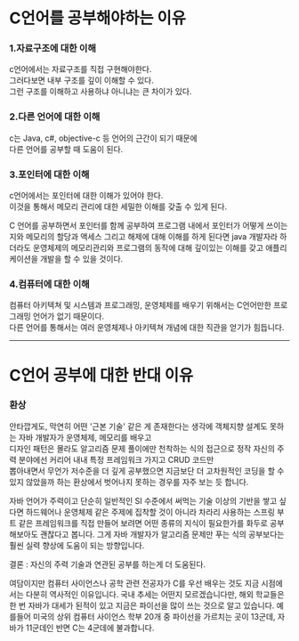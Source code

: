 # C언어를 공부해야하는 이유

### 1.자료구조에 대한 이해

c언어에서는 자료구조를 직접 구현해야한다.  
그러다보면 내부 구조를 깊이 이해할 수 있다.  
그런 구조를 이해하고 사용하냐 아니냐는 큰 차이가 있다.

### 2.다른 언어에 대한 이해

c는 Java, c#, objective-c 등 언어의 근간이 되기 때문에  
다른 언어를 공부할 때 도움이 된다.

### 3.포인터에 대한 이해

c언어에서는 포인터에 대한 이해가 있어야 한다.  
이것을 통해서 메모리 관리에 대한 세밀한 이해를 갖출 수 있게 된다.

C 언어를 공부하면서 포인터를 함께 공부하여 프로그램 내에서 포인터가 어떻게 쓰이는지와 메모리의 할당과 액세스 그리고 해제에 대해 이해를 하게 된다면 java 개발자라 하더라도 운영체제의 메모리관리와 프로그램의 동작에 대해 깊이있는 이해를 갖고 애플리케이션을 개발을 할 수 있을 것이다.

### 4.컴퓨터에 대한 이해

컴퓨터 아키텍쳐 및 시스템과 프로그래밍, 운영체제를 배우기 위해서는 C언어만한 프로그래밍 언어가 없기 때문이다.  
다른 언어를 통해서는 여러 운영체제나 아키텍쳐 개념에 대한 직관을 얻기가 힘듭니다.

---

# C언어 공부에 대한 반대 이유

### 환상

안타깝게도, 막연히 어떤 '근본 기술' 같은 게 존재한다는 생각에 객체지향 설계도 못하는 자바 개발자가 운영체제, 메모리를 배우고  
디자인 패턴은 몰라도 알고리즘 문제 풀이에만 천착하는 식의 접근으로 정작 자신의 주력 분야에선 커리어 내내 특정 프레임워크 가지고 CRUD 코드만  
뽑아내면서 무언가 저수준을 더 깊게 공부했으면 지금보단 더 고차원적인 코딩을 할 수 있지 않았을까 하는 환상에서 벗어나지 못하는 경우를 자주 보는 듯 합니다.

자바 언어가 주력이고 단순히 일반적인 SI 수준에서 써먹는 기술 이상의 기반을 쌓고 싶다면 하드웨어나 운영체제 같은 주제에 집착할 것이 아니라 차라리 사용하는 스프링 부트 같은 프레임워크를 직접 만들어 보려면 어떤 종류의 지식이 필요한가를 화두로 공부해보아도 괜찮다고 봅니다. 그게 자바 개발자가 알고리즘 문제만 푸는 식의 공부보다는 훨씬 실력 향상에 도움이 되는 방향입니다.

결론 : 자신의 주력 기술과 연관된 공부를 하는게 더 도움된다.

여담이지만 컴퓨터 사이언스나 공학 관련 전공자가 C를 우선 배우는 것도 지금 시점에서는 다분히 역사적인 이유입니다.
국내 추세는 어떤지 모르겠습니다만, 해외 학교들은 한 번 자바가 대세가 된적이 있고 지금은 파이선을 많이 쓰는 것으로 알고 있습니다.
예를들어 미국의 상위 컴퓨터 사이언스 학부 20개 중 파이선을 가르치는 곳이 13군데, 자바가 11군데인 반면 C는 4군데에 불과합니다.
